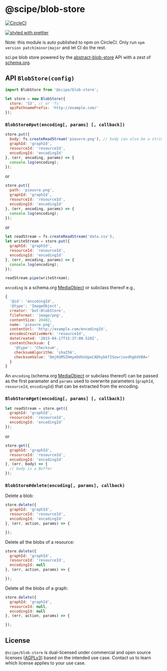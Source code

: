 # @scipe/blob-store

[![CircleCI](https://circleci.com/gh/science-periodicals/blob-store.svg?style=svg&circle-token=04aa6b65f9f761baf2276edc7b4338b6dc1a2031)](https://circleci.com/gh/science-periodicals/blob-store)

[![styled with prettier](https://img.shields.io/badge/styled_with-prettier-ff69b4.svg)](https://github.com/prettier/prettier)

Note: this module is auto published to npm on CircleCI. Only run `npm version
patch|minor|major` and let CI do the rest.

sci.pe blob store powered by
the [abstract-blob-store](https://github.com/maxogden/abstract-blob-store) API
with a zest of [schema.org](http://schema.org).


## API `BlobStore(config)`

```js
import BlobStore from '@scipe/blob-store';

let store = new BlobStore({
  store: 'S3', // or 'fs'
  apiPathnamePrefix: 'http://example.com/'
});
```

### `BlobStore#put(encoding[, params] [, callback])`

```js
store.put({
  body: fs.createReadStream('pieuvre.png'), // body can also be a string or a Buffer
  graphId: 'graphId',
  resourceId: 'resourceId',
  encodingId: 'encodingId'
}, (err, encoding, params) => {
  console.log(encoding);
});
```

or

```js
store.put({
  path: 'pieuvre.png',
  graphId: 'graphId',
  resourceId: 'resourceId',
  encodingId: 'encodingId'
}, (err, encoding, params) => {
  console.log(encoding);
});
```

or

```js
let readStream = fs.createReadStream('data.csv');
let writeStream = store.put({
  graphId: 'graphId',
  resourceId: 'resourceId',
  encodingId: 'encodingId'
}, (err, encoding, params) => {
  console.log(encoding);
});

readStream.pipe(writeStream);
```

`encoding` is a schema.org [MediaObject](http://schema.org/MediaObject) or subclass thereof e.g.,

```js
{
  '@id': 'encodingId',
  '@type': 'ImageObject',
  creator: 'bot:BlobStore',
  fileFormat: 'image/png',
  contentSize: 20402,
  name: 'pieuvre.png',
  contentUrl: 'http://example.com/encodingId',
  encodesCreativeWork: 'resourceId',
  dateCreated: '2015-04-17T15:37:00.528Z',
  contentChecksum: {
    '@type': 'Checksum',
    checksumAlgorithm: 'sha256',
    checksumValue: 'DmjKGM5ZHmyeDdVxUpoCADhybkfISowriovdhgbXVBA='
  }
}
```

An `encoding` (schema.org [MediaObject](http://schema.org/MediaObject)
or subclass thereof) can be passed as the first paramater and `params`
used to overwrite parameters (`graphId`, `resourceId`, `encodingId`)
that can be extracted from the encoding.


### `BlobStore#get(encoding[, params] [, callback])`

```js
let readStream = store.get({
  graphId: 'graphId',
  resourceId: 'resourceId',
  encodingId: 'encodingId'
});
```

or

```js
store.get({
  graphId: 'graphId',
  resourceId: 'resourceId',
  encodingId: 'encodingId'
}, (err, body) => {
  // body is a Buffer
});
```

### `BlobStore#delete(encoding[, params], callback)`

Delete a blob:

```js
store.delete({
  graphId: 'graphId',
  resourceId: 'resourceId',
  encodingId: 'encodingId'
}, (err, action, params) => {

});
```

Delete all the blobs of a resource:

```js
store.delete({
  graphId: 'graphId',
  resourceId: 'resourceId',
  encodingId: null
}, (err, action, params) => {

});
```

Delete all the blobs of a graph:

```js
store.delete({
  graphId: 'graphId',
  resourceId: null,
  encodingId: null
}, (err, action, params) => {

});
```

## License

`@scipe/blob-store` is dual-licensed under commercial and open source licenses
([AGPLv3](https://www.gnu.org/licenses/agpl-3.0.en.html)) based on the intended
use case. Contact us to learn which license applies to your use case.
